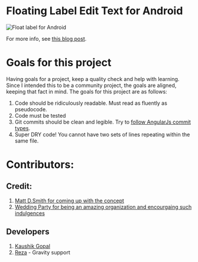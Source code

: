 # Floating Label Edit Text for Android

![Float label for Android](http://nerds.weddingpartyapp.com/images/posts/float-label-android-cropped.gif)

For more info, see [this blog post](http://nerds.weddingpartyapp.com/tech/2013/12/25/float-label-pattern-for-android/).

# Goals for this project

Having goals for a project, keep a quality check and help with learning. Since I intended this to be a community project, the goals are aligned, keeping that fact in mind. The goals for this project are as follows:

1. Code should be ridiculously readable. Must read as fluently as pseudocode.
2. Code must be tested
3. Git commits should be clean and legible. Try to [follow AngularJs commit types](https://github.com/angular/angular.js/blob/master/CONTRIBUTING.md#type).
4. Super DRY code! You cannot have two sets of lines repeating within the same file.

# Contributors:

## Credit:

1. [Matt D.Smith for coming up with the concept](http://mattdsmith.com/float-label-pattern/)
2. [Wedding Party for being an amazing organization and encourgaing such indulgences](https://www.weddingpartyapp.com)

## Developers

1. [Kaushik Gopal](http://kaush.co)
2. [Reza](http://www.moallemi.ir) - Gravity support